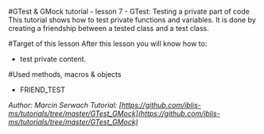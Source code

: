 #GTest & GMock tutorial - lesson 7 - GTest: Testing a private part of code
This tutorial shows how to test private functions and variables. It is done by creating a friendship between a tested class and a test class.

#Target of this lesson
After this lesson you will know how to:
- test private content.

#Used methods, macros & objects
- FRIEND_TEST


*Author: Marcin Serwach*
*Tutorial: [https://github.com/iblis-ms/tutorials/tree/master/GTest_GMock](https://github.com/iblis-ms/tutorials/tree/master/GTest_GMock)*

